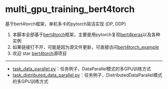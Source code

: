 # multi_gpu_training_bert4torch
基于bert4torch框架，单机多卡的pytorch简洁实现 (DP, DDP)

1. 本脚本全部基于[bert4torch](https://github.com/Tongjilibo/bert4torch)框架，主要是用pytorch复现[bert4keras](https://github.com/bojone/bert4keras)以及各种实例
2. 如果链接打不开，可能是因为源文件更新，可直接访问[bert4torch_example](https://github.com/Tongjilibo/bert4torch/tree/master/examples)
3. 欢迎 star [bert4torch](https://github.com/Tongjilibo/bert4torch)源项目

---
- [task_data_parallel.py](https://github.com/Tongjilibo/bert4torch/blob/master/examples/training_trick/task_data_parallel.py)：任务例子，DataParallel模式的多GPU训练方式
- [task_distributed_data_parallel.py](https://github.com/Tongjilibo/bert4torch/blob/master/examples/training_trick/task_distributed_data_parallel.py)：任务例子，DistributedDataParallel模式的多GPU训练方式
